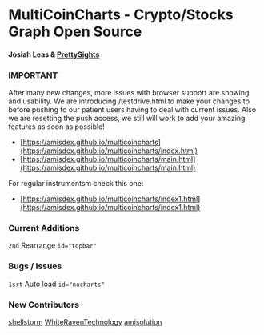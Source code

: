 # MultiCoinCharts - Crypto/Stocks Graph Open Source
#### Josiah Leas & [PrettySights](http://prettysights.com)

### IMPORTANT 
After many new changes, more issues with browser support are showing and usability. We are introducing /testdrive.html to make your changes to before pushing to our patient users having to deal with current issues. Also we are resetting the push access, we still will work to add your amazing features as soon as possible!

- [https://amisdex.github.io/multicoincharts](https://amisdex.github.io/multicoincharts/index.html)
- [https://amisdex.github.io/multicoincharts/main.html](https://amisdex.github.io/multicoincharts/main.html)

For regular instrumentsm check this one:

- [https://amisdex.github.io/multicoincharts/index1.html](https://amisdex.github.io/multicoincharts/index1.html)

### Current Additions
```2nd``` Rearrange ```id="topbar"```

### Bugs / Issues
```1srt``` Auto load ```id="nocharts"```

### New Contributors
[shellstorm](Github/shellstrom)
[WhiteRavenTechnology](Github/WhiteRavenTechnology)
[amisolution](https://amisdex.Github.io/multicoincharts)
